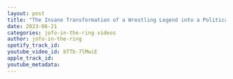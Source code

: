 ```yaml
---
layout: post
title: "The Insane Transformation of a Wrestling Legend into a Political Mastermind"
date: 2023-06-21
categories: jofo-in-the-ring videos
author: jofo-in-the-ring
spotify_track_id: 
youtube_video_id: bTTb-7lMwiE
apple_track_id: 
youtube_metadata: 
---
```

